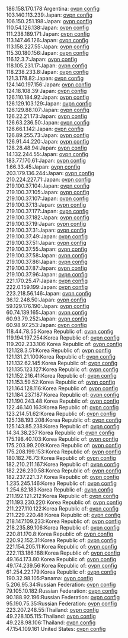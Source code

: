 186.158.170.178:Argentina: [ovpn config](vpn/186_158_170_178.ovpn)  
103.140.113.239:Japan: [ovpn config](vpn/103_140_113_239.ovpn)  
106.150.251.198:Japan: [ovpn config](vpn/106_150_251_198.ovpn)  
110.54.126.138:Japan: [ovpn config](vpn/110_54_126_138.ovpn)  
111.238.189.171:Japan: [ovpn config](vpn/111_238_189_171.ovpn)  
113.147.46.126:Japan: [ovpn config](vpn/113_147_46_126.ovpn)  
113.158.227.55:Japan: [ovpn config](vpn/113_158_227_55.ovpn)  
115.30.180.156:Japan: [ovpn config](vpn/115_30_180_156.ovpn)  
116.12.3.7:Japan: [ovpn config](vpn/116_12_3_7.ovpn)  
118.105.231.17:Japan: [ovpn config](vpn/118_105_231_17.ovpn)  
118.238.233.8:Japan: [ovpn config](vpn/118_238_233_8.ovpn)  
121.3.178.82:Japan: [ovpn config](vpn/121_3_178_82.ovpn)  
124.140.197.156:Japan: [ovpn config](vpn/124_140_197_156.ovpn)  
124.18.108.39:Japan: [ovpn config](vpn/124_18_108_39.ovpn)  
126.110.184.92:Japan: [ovpn config](vpn/126_110_184_92.ovpn)  
126.129.103.129:Japan: [ovpn config](vpn/126_129_103_129.ovpn)  
126.129.88.107:Japan: [ovpn config](vpn/126_129_88_107.ovpn)  
126.22.21.173:Japan: [ovpn config](vpn/126_22_21_173.ovpn)  
126.63.236.50:Japan: [ovpn config](vpn/126_63_236_50.ovpn)  
126.66.1.142:Japan: [ovpn config](vpn/126_66_1_142.ovpn)  
126.89.255.73:Japan: [ovpn config](vpn/126_89_255_73.ovpn)  
126.91.44.220:Japan: [ovpn config](vpn/126_91_44_220.ovpn)  
128.28.48.94:Japan: [ovpn config](vpn/128_28_48_94.ovpn)  
14.132.244.55:Japan: [ovpn config](vpn/14_132_244_55.ovpn)  
183.77.170.61:Japan: [ovpn config](vpn/183_77_170_61.ovpn)  
1.66.33.45:Japan: [ovpn config](vpn/1_66_33_45.ovpn)  
203.179.136.244:Japan: [ovpn config](vpn/203_179_136_244.ovpn)  
210.224.227.71:Japan: [ovpn config](vpn/210_224_227_71.ovpn)  
219.100.37.104:Japan: [ovpn config](vpn/219_100_37_104.ovpn)  
219.100.37.105:Japan: [ovpn config](vpn/219_100_37_105.ovpn)  
219.100.37.107:Japan: [ovpn config](vpn/219_100_37_107.ovpn)  
219.100.37.13:Japan: [ovpn config](vpn/219_100_37_13.ovpn)  
219.100.37.177:Japan: [ovpn config](vpn/219_100_37_177.ovpn)  
219.100.37.182:Japan: [ovpn config](vpn/219_100_37_182.ovpn)  
219.100.37.19:Japan: [ovpn config](vpn/219_100_37_19.ovpn)  
219.100.37.31:Japan: [ovpn config](vpn/219_100_37_31.ovpn)  
219.100.37.49:Japan: [ovpn config](vpn/219_100_37_49.ovpn)  
219.100.37.51:Japan: [ovpn config](vpn/219_100_37_51.ovpn)  
219.100.37.55:Japan: [ovpn config](vpn/219_100_37_55.ovpn)  
219.100.37.58:Japan: [ovpn config](vpn/219_100_37_58.ovpn)  
219.100.37.86:Japan: [ovpn config](vpn/219_100_37_86.ovpn)  
219.100.37.87:Japan: [ovpn config](vpn/219_100_37_87.ovpn)  
219.100.37.96:Japan: [ovpn config](vpn/219_100_37_96.ovpn)  
221.170.25.47:Japan: [ovpn config](vpn/221_170_25_47.ovpn)  
222.0.159.199:Japan: [ovpn config](vpn/222_0_159_199.ovpn)  
223.218.56.146:Japan: [ovpn config](vpn/223_218_56_146.ovpn)  
36.12.248.50:Japan: [ovpn config](vpn/36_12_248_50.ovpn)  
59.129.176.190:Japan: [ovpn config](vpn/59_129_176_190.ovpn)  
60.74.139.165:Japan: [ovpn config](vpn/60_74_139_165.ovpn)  
60.93.79.252:Japan: [ovpn config](vpn/60_93_79_252.ovpn)  
60.98.97.253:Japan: [ovpn config](vpn/60_98_97_253.ovpn)  
118.44.78.55:Korea Republic of: [ovpn config](vpn/118_44_78_55.ovpn)  
119.194.197.254:Korea Republic of: [ovpn config](vpn/119_194_197_254.ovpn)  
119.202.233.106:Korea Republic of: [ovpn config](vpn/119_202_233_106.ovpn)  
121.128.3.51:Korea Republic of: [ovpn config](vpn/121_128_3_51.ovpn)  
121.131.21.100:Korea Republic of: [ovpn config](vpn/121_131_21_100.ovpn)  
121.132.62.145:Korea Republic of: [ovpn config](vpn/121_132_62_145.ovpn)  
121.135.123.127:Korea Republic of: [ovpn config](vpn/121_135_123_127.ovpn)  
121.152.216.41:Korea Republic of: [ovpn config](vpn/121_152_216_41.ovpn)  
121.153.59.52:Korea Republic of: [ovpn config](vpn/121_153_59_52.ovpn)  
121.164.128.116:Korea Republic of: [ovpn config](vpn/121_164_128_116.ovpn)  
121.184.237.187:Korea Republic of: [ovpn config](vpn/121_184_237_187.ovpn)  
121.190.243.48:Korea Republic of: [ovpn config](vpn/121_190_243_48.ovpn)  
122.46.140.163:Korea Republic of: [ovpn config](vpn/122_46_140_163.ovpn)  
123.214.51.62:Korea Republic of: [ovpn config](vpn/123_214_51_62.ovpn)  
125.138.193.208:Korea Republic of: [ovpn config](vpn/125_138_193_208.ovpn)  
125.143.85.238:Korea Republic of: [ovpn config](vpn/125_143_85_238.ovpn)  
14.34.38.237:Korea Republic of: [ovpn config](vpn/14_34_38_237.ovpn)  
175.198.40.103:Korea Republic of: [ovpn config](vpn/175_198_40_103.ovpn)  
175.203.99.209:Korea Republic of: [ovpn config](vpn/175_203_99_209.ovpn)  
175.208.199.153:Korea Republic of: [ovpn config](vpn/175_208_199_153.ovpn)  
180.182.76.73:Korea Republic of: [ovpn config](vpn/180_182_76_73.ovpn)  
182.210.211.167:Korea Republic of: [ovpn config](vpn/182_210_211_167.ovpn)  
182.226.230.58:Korea Republic of: [ovpn config](vpn/182_226_230_58.ovpn)  
182.237.221.37:Korea Republic of: [ovpn config](vpn/182_237_221_37.ovpn)  
1.235.245.146:Korea Republic of: [ovpn config](vpn/1_235_245_146.ovpn)  
1.254.62.183:Korea Republic of: [ovpn config](vpn/1_254_62_183.ovpn)  
211.192.121.212:Korea Republic of: [ovpn config](vpn/211_192_121_212.ovpn)  
211.193.230.220:Korea Republic of: [ovpn config](vpn/211_193_230_220.ovpn)  
211.227.110.122:Korea Republic of: [ovpn config](vpn/211_227_110_122.ovpn)  
211.229.220.48:Korea Republic of: [ovpn config](vpn/211_229_220_48.ovpn)  
218.147.109.233:Korea Republic of: [ovpn config](vpn/218_147_109_233.ovpn)  
218.235.89.106:Korea Republic of: [ovpn config](vpn/218_235_89_106.ovpn)  
220.81.170.8:Korea Republic of: [ovpn config](vpn/220_81_170_8.ovpn)  
220.92.152.31:Korea Republic of: [ovpn config](vpn/220_92_152_31.ovpn)  
221.154.205.11:Korea Republic of: [ovpn config](vpn/221_154_205_11.ovpn)  
222.113.186.188:Korea Republic of: [ovpn config](vpn/222_113_186_188.ovpn)  
49.164.173.80:Korea Republic of: [ovpn config](vpn/49_164_173_80.ovpn)  
49.174.239.56:Korea Republic of: [ovpn config](vpn/49_174_239_56.ovpn)  
61.254.22.179:Korea Republic of: [ovpn config](vpn/61_254_22_179.ovpn)  
190.32.98.105:Panama: [ovpn config](vpn/190_32_98_105.ovpn)  
5.206.95.34:Russian Federation: [ovpn config](vpn/5_206_95_34.ovpn)  
79.105.10.182:Russian Federation: [ovpn config](vpn/79_105_10_182.ovpn)  
90.188.92.196:Russian Federation: [ovpn config](vpn/90_188_92_196.ovpn)  
95.190.75.35:Russian Federation: [ovpn config](vpn/95_190_75_35.ovpn)  
223.207.248.55:Thailand: [ovpn config](vpn/223_207_248_55.ovpn)  
49.228.105.115:Thailand: [ovpn config](vpn/49_228_105_115.ovpn)  
49.228.98.106:Thailand: [ovpn config](vpn/49_228_98_106.ovpn)  
47.154.109.161:United States: [ovpn config](vpn/47_154_109_161.ovpn)  
